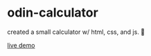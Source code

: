 # odin-calculator

created a small calculator w/ html, css, and js. &#128121;

[live demo](https://chakyeth.github.io/odin-calculator/)